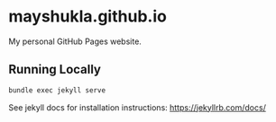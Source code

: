 # mayshukla.github.io

My personal GitHub Pages website.

## Running Locally

```bash
bundle exec jekyll serve
```

See jekyll docs for installation instructions: <https://jekyllrb.com/docs/>
